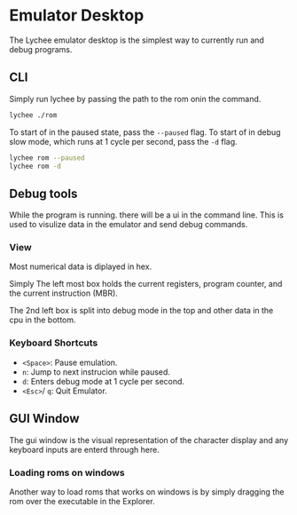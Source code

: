 # Emulator Desktop
The Lychee emulator desktop is the simplest way to currently run and debug programs.

## CLI
Simply run lychee by passing the path to the rom onin the command.
```bash
lychee ./rom
```
To  start of in the paused state, pass the `--paused` flag. To start of in debug slow mode, which runs at 1 cycle per second, pass the `-d` flag.
```bash
lychee rom --paused
lychee rom -d
```

## Debug tools
While the program is running. there will be a ui in the command line. This is used to visulize data in the emulator and send debug commands.

### View
Most numerical data is diplayed in hex.

Simply The left most box holds the current registers, program counter, and the current instruction (MBR).

The 2nd left box is split into debug mode in the top and other data in the cpu in the bottom.

### Keyboard Shortcuts
- `<Space>`: Pause emulation.
- `n`: Jump to next instrucion while paused.
- `d`: Enters debug mode at 1 cycle per second.
- `<Esc>`/ `q`: Quit Emulator.

## GUI Window
The gui window is the visual representation of the character display and any keyboard inputs are enterd through here.

### Loading roms on windows
Another way to load roms that works on windows is by simply dragging the rom over the executable in the Explorer.
